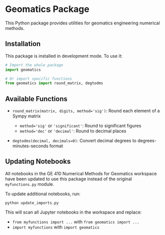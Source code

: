 # Geomatics Package

This Python package provides utilities for geomatics engineering numerical methods.

## Installation

This package is installed in development mode. To use it:

```python
# Import the whole package
import geomatics

# Or import specific functions
from geomatics import round_matrix, degtodms
```

## Available Functions

- `round_matrix(matrix, digits, method='sig')`: Round each element of a Sympy matrix
  - `method='sig'` or `'significant'`: Round to significant figures
  - `method='dec'` or `'decimal'`: Round to decimal places

- `degtodms(decimal, decimals=0)`: Convert decimal degrees to degrees-minutes-seconds format

## Updating Notebooks

All notebooks in the GE 410 Numerical Methods for Geomatics workspace have been updated to use this package instead of the original `myfunctions.py` module.

To update additional notebooks, run:

```
python update_imports.py
```

This will scan all Jupyter notebooks in the workspace and replace:
- `from myfunctions import ...` with `from geomatics import ...`
- `import myfunctions` with `import geomatics`
